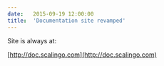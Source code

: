 ```yaml
---
date:	2015-09-19 12:00:00
title:	'Documentation site revamped'
---
```


Site is always at:

[http://doc.scalingo.com](http://doc.scalingo.com)
